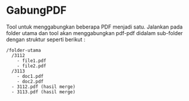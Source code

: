 # GabungPDF
Tool untuk menggabungkan beberapa PDF menjadi satu.
Jalankan pada folder utama dan tool akan menggabungkan pdf-pdf didalam sub-folder dengan
struktur seperti berikut :

```
/folder-utama
  /3112
    - file1.pdf
    - file2.pdf
  /3113
    - doc1.pdf
    - doc2.pdf
  - 3112.pdf (hasil merge)
  - 3113.pdf (hasil merge)
```
